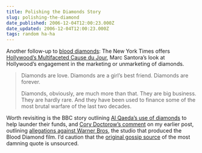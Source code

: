 ```yaml
---
title: Polishing the Diamonds Story
slug: polishing-the-diamond
date_published: 2006-12-04T12:00:23.000Z
date_updated: 2006-12-04T12:00:23.000Z
tags: random ha-ha
---
```


Another follow-up to [blood diamonds](http://www.dashes.com/anil/2006/12/01/blood_diamonds): The New York Times offers [Hollywood’s Multifaceted Cause du Jour](http://www.nytimes.com/2006/12/03/movies/03sant.html?ei=5070&amp;en=96c76d8619236dc4&amp;ex=1165813200&amp;emc=eta1&amp;pagewanted=print), Marc Santora’s look at Hollywood’s engagement in the marketing or unmarketing of diamonds.

> Diamonds are love. Diamonds are a girl’s best friend. Diamonds are forever.
> 
> Diamonds, obviously, are much more than that. They are big business. They are hardly rare. And they have been used to finance some of the most brutal warfare of the last two decades.

Worth revisiting is the BBC story outlining [Al Qaeda’s use of diamonds](http://news.bbc.co.uk/1/hi/world/africa/2775763.stm) to help launder their funds, and [Cory Doctorow’s comment](http://www.dashes.com/anil/2006/12/01/blood_diamonds#comment-92832) on my earlier post, outlining [allegations against Warner Bros](http://www.boingboing.net/2006/10/23/warners_stiffs_afric.html), the studio that produced the Blood Diamond film. I’d caution that the [original gossip source](http://www.nypost.com/seven/10232006/gossip/pagesix/pagesix.htm) of the most damning quote is unsourced.
